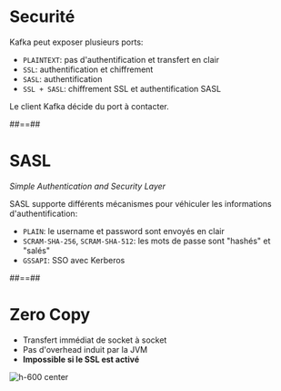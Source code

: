 <!-- .slide: -->

# Securité

Kafka peut exposer plusieurs ports:

* `PLAINTEXT`: pas d'authentification et transfert en clair
* `SSL`: authentification et chiffrement
* `SASL`: authentification
* `SSL + SASL`: chiffrement SSL et authentification SASL

Le client Kafka décide du port à contacter.

##==##
<!-- .slide: -->

# SASL

_Simple Authentication and Security Layer_

SASL supporte différents mécanismes pour véhiculer les informations d'authentification:

* `PLAIN`: le username et password sont envoyés en clair
* `SCRAM-SHA-256`, `SCRAM-SHA-512`: les mots de passe sont "hashés" et "salés"
* `GSSAPI`: SSO avec Kerberos

##==##
<!-- .slide: -->

# Zero Copy

* Transfert immédiat de socket à socket
* Pas d'overhead induit par la JVM
* **Impossible si le SSL est activé**

![h-600 center](./assets/images/zero-copy.svg)

